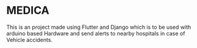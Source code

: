 # MEDICA

This is an project made using Flutter and Django which is to be used with arduino based Hardware and send alerts to nearby hospitals in case of Vehicle accidents.
